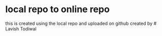 # local repo to online repo

this is created using the local repo and uploaded on github
created by # Lavish Todiwal